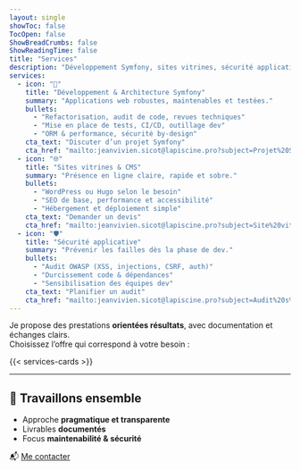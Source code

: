 ```yaml
---
layout: single
showToc: false
TocOpen: false
ShowBreadCrumbs: false
ShowReadingTime: false
title: "Services"
description: "Développement Symfony, sites vitrines, sécurité applicative — des solutions claires et adaptées à vos besoins."
services:
  - icon: "🧱"
    title: "Développement & Architecture Symfony"
    summary: "Applications web robustes, maintenables et testées."
    bullets:
      - "Refactorisation, audit de code, revues techniques"
      - "Mise en place de tests, CI/CD, outillage dev"
      - "ORM & performance, sécurité by-design"
    cta_text: "Discuter d’un projet Symfony"
    cta_href: "mailto:jeanvivien.sicot@lapiscine.pro?subject=Projet%20Symfony"
  - icon: "🌐"
    title: "Sites vitrines & CMS"
    summary: "Présence en ligne claire, rapide et sobre."
    bullets:
      - "WordPress ou Hugo selon le besoin"
      - "SEO de base, performance et accessibilité"
      - "Hébergement et déploiement simple"
    cta_text: "Demander un devis"
    cta_href: "mailto:jeanvivien.sicot@lapiscine.pro?subject=Site%20vitrine"
  - icon: "🛡️"
    title: "Sécurité applicative"
    summary: "Prévenir les failles dès la phase de dev."
    bullets:
      - "Audit OWASP (XSS, injections, CSRF, auth)"
      - "Durcissement code & dépendances"
      - "Sensibilisation des équipes dev"
    cta_text: "Planifier un audit"
    cta_href: "mailto:jeanvivien.sicot@lapiscine.pro?subject=Audit%20s%C3%A9curit%C3%A9%20applicative"
---
```


Je propose des prestations **orientées résultats**, avec documentation et échanges clairs.  
Choisissez l’offre qui correspond à votre besoin :

{{< services-cards >}}

---

## 🚀 Travaillons ensemble

- Approche **pragmatique et transparente**
- Livrables **documentés**
- Focus **maintenabilité & sécurité**

📬 [Me contacter](mailto:jeanvivien.sicot@lapiscine.pro)
